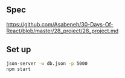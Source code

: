 ## Spec

https://github.com/Asabeneh/30-Days-Of-React/blob/master/28_project/28_project.md

## Set up
```sh
json-server -w db.json -p 5000
npm start
```
